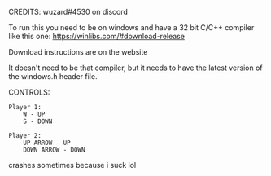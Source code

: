 CREDITS: wuzard#4530 on discord

To run this you need to be on windows and have a 32 bit C/C++ compiler like this one:
https://winlibs.com/#download-release

Download instructions are on the website

It doesn't need to be that compiler, but it needs to have the latest version of the windows.h header file.

CONTROLS:

    Player 1:
        W - UP
        S - DOWN
    
    Player 2:
        UP ARROW - UP
        DOWN ARROW - DOWN

crashes sometimes because i suck lol